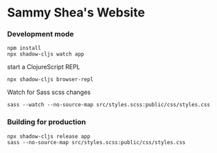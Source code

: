 # Sammy Shea's Website
### Development mode
```
npm install
npx shadow-cljs watch app
```
start a ClojureScript REPL
```
npx shadow-cljs browser-repl
```
Watch for Sass scss changes
```
sass --watch --no-source-map src/styles.scss:public/css/styles.css
```
### Building for production
```
npx shadow-cljs release app
sass --no-source-map src/styles.scss:public/css/styles.css
```